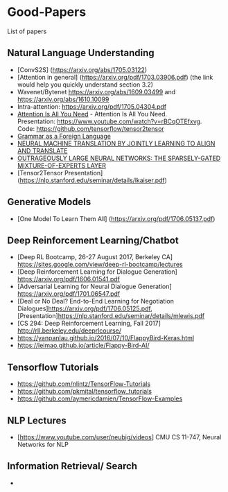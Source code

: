 # Good-Papers

List of papers 

## Natural Language Understanding

* [ConvS2S] (https://arxiv.org/abs/1705.03122)
* [Attention in general] (https://arxiv.org/pdf/1703.03906.pdf) (the link would help you quickly understand section 3.2)
*  Wavenet/Bytenet https://arxiv.org/abs/1609.03499 and https://arxiv.org/abs/1610.10099
*  Intra-attention: https://arxiv.org/pdf/1705.04304.pdf
* [Attention Is All You Need](https://arxiv.org/pdf/1706.03762.pdf) - Attention Is All You Need. <br />Presentation: https://www.youtube.com/watch?v=rBCqOTEfxvg. <br /> Code: https://github.com/tensorflow/tensor2tensor
* [Grammar as a Foreign Language](https://arxiv.org/pdf/1412.7449.pdf)
* [NEURAL MACHINE TRANSLATION BY JOINTLY LEARNING TO ALIGN AND TRANSLATE](https://arxiv.org/pdf/1409.0473.pdf)
* [OUTRAGEOUSLY LARGE NEURAL NETWORKS: THE SPARSELY-GATED MIXTURE-OF-EXPERTS LAYER](https://arxiv.org/pdf/1701.06538.pdf)
* [Tensor2Tensor Presentation] (https://nlp.stanford.edu/seminar/details/lkaiser.pdf)


## Generative Models

* [One Model To Learn Them All] (https://arxiv.org/pdf/1706.05137.pdf)



## Deep Reinforcement Learning/Chatbot

* [Deep RL Bootcamp, 26-27 August 2017, Berkeley CA] https://sites.google.com/view/deep-rl-bootcamp/lectures
* [Deep Reinforcement Learning for Dialogue Generation] https://arxiv.org/pdf/1606.01541.pdf
* [Adversarial Learning for Neural Dialogue Generation] https://arxiv.org/pdf/1701.06547.pdf
* [Deal or No Deal? End-to-End Learning for Negotiation Dialogues]https://arxiv.org/pdf/1706.05125.pdf,        [Presentation]https://nlp.stanford.edu/seminar/details/mlewis.pdf
* [CS 294: Deep Reinforcement Learning, Fall 2017] http://rll.berkeley.edu/deeprlcourse/
* https://yanpanlau.github.io/2016/07/10/FlappyBird-Keras.html
* https://leimao.github.io/article/Flappy-Bird-AI/


## Tensorflow Tutorials

* https://github.com/nlintz/TensorFlow-Tutorials
* https://github.com/pkmital/tensorflow_tutorials
* https://github.com/aymericdamien/TensorFlow-Examples

## NLP Lectures

* [https://www.youtube.com/user/neubig/videos] CMU CS 11-747, Neural Networks for NLP 


## Information Retrieval/ Search

* 

